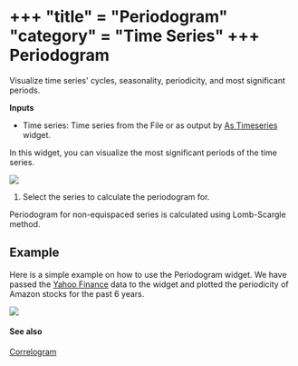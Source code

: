 +++
"title" = "Periodogram"
"category" = "Time Series"
+++
Periodogram
===========

Visualize time series' cycles, seasonality, periodicity, and most significant periods.

**Inputs**

- Time series: Time series from the File or as output by [As Timeseries](../as_timeseries/) widget.

In this widget, you can visualize the most significant periods of the time series.

![](../images/periodogram.png)

1. Select the series to calculate the periodogram for.

Periodogram for non-equispaced series is calculated using Lomb-Scargle method.

Example
-------

Here is a simple example on how to use the Periodogram widget. We have passed the [Yahoo Finance](../yahoo_finance/) data to the widget and plotted the periodicity of Amazon stocks for the past 6 years.

![](../images/Periodogram-Example.png)

#### See also

[Correlogram](../correlogram/)
